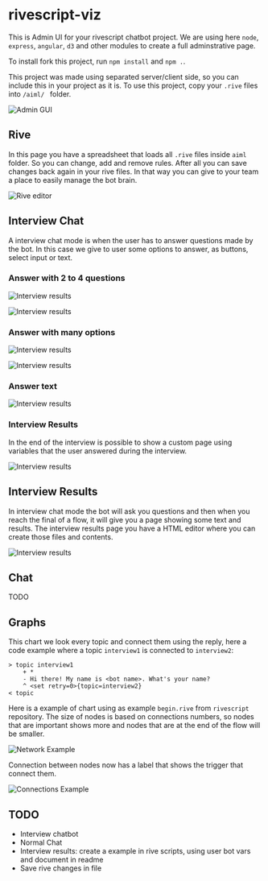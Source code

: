# rivescript-viz

This is Admin UI for your rivescript chatbot project. We are using here `node`, `express`, `angular`, `d3` and other modules to create a full adminstrative page.

To install fork this project, run `npm install` and `npm .`.

This project was made using separated server/client side, so you can include this in your project as it is. To use this project, copy your `.rive` files into `/aiml/ ` folder.

![Admin GUI](/public/page.png)

## Rive

In this page you have a spreadsheet that loads all `.rive` files inside `aiml` folder. So you can change, add and remove rules. After all you can save changes back again in your rive files. In that way you can give to your team a place to easily manage the bot brain.

![Rive editor](/public/rive.png)

## Interview Chat

A interview chat mode is when the user has to answer questions made by the bot. In this case we give to user some options to answer, as buttons, select input or text.

### Answer with 2 to 4 questions

![Interview results](/public/interview2op.png)

![Interview results](/public/interview4op.png)

### Answer with many options

![Interview results](/public/interviewmany.png)

![Interview results](/public/interviewmanyoptions.png)

### Answer text

![Interview results](/public/interviewmsg.png)

### Interview Results

In the end of the interview is possible to show a custom page using variables that the user answered during the interview.

![Interview results](/public/interviewshowresults.png)


## Interview Results

In interview chat mode the bot will ask you questions and then when you reach the final of a flow, it will give you a page showing some text and results.
The interview results page you have a HTML editor where you can create those files and contents.

![Interview results](/public/interviewresults.png)

## Chat

TODO



## Graphs

This chart we look every topic and connect them using the reply, here a code example where a topic `interview1` is connected to `interview2`:

```rive
> topic interview1
	+ *
	- Hi there! My name is <bot name>. What's your name?
	^ <set retry=0>{topic=interview2}
< topic
```

Here is a example of chart using as example `begin.rive` from `rivescript` repository. The size of nodes is based on connections numbers, so nodes that are important shows more and nodes that are at the end of the flow will be smaller.

![Network Example](/public/graphs.png)

Connection between nodes now has a label that shows the trigger that connect them.

![Connections Example](/public/nodes.png)

## TODO

* Interview chatbot
* Normal Chat
* Interview results: create a example in rive scripts, using user bot vars and document in readme
* Save rive changes in file
